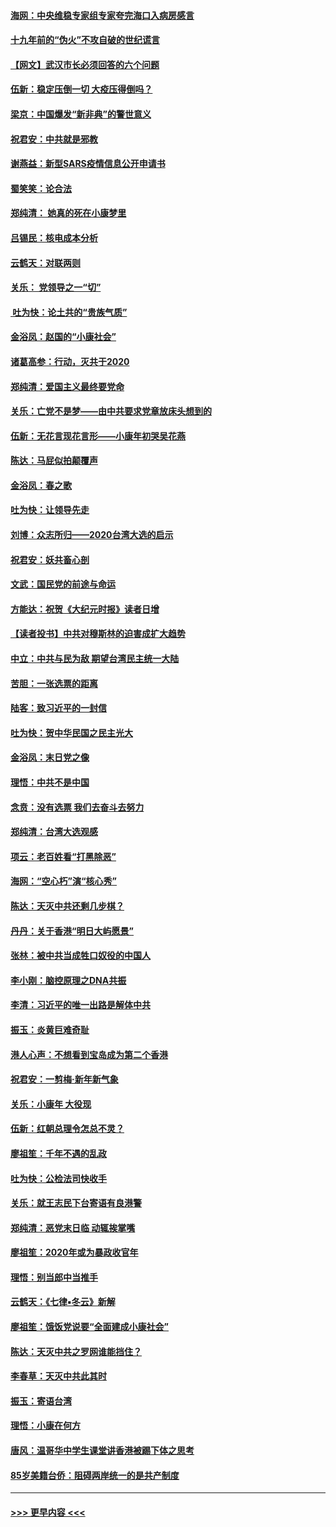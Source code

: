 #### [海网：中央维稳专家组专家夸完海口入病房感言](../pages/nsc993/n11815138.md?t=01240611) 
#### [十九年前的“伪火”不攻自破的世纪谎言](../pages/nsc993/n11813238.md?t=01240611) 
#### [【网文】武汉市长必须回答的六个问题](../pages/nsc993/n11813848.md?t=01240611) 
#### [伍新：稳定压倒一切 大疫压得倒吗？](../pages/nsc993/n11812634.md?t=01240611) 
#### [梁京：中国爆发“新非典”的警世意义](../pages/nsc993/n11812554.md?t=01240611) 
#### [祝君安：中共就是邪教](../pages/nsc993/n11812431.md?t=01240611) 
#### [谢燕益：新型SARS疫情信息公开申请书](../pages/nsc993/n11808840.md?t=01240611) 
#### [蜀笑笑：论合法](../pages/nsc993/n11808064.md?t=01240611) 
#### [郑纯清： 她真的死在小康梦里](../pages/nsc993/n11806623.md?t=01240611) 
#### [吕锡民：核电成本分析](../pages/nsc993/n11806284.md?t=01240611) 
#### [云鹤天：对联两则](../pages/nsc993/n11805957.md?t=01240611) 
#### [关乐： 党领导之一“切”](../pages/nsc993/n11804505.md?t=01240611) 
#### [ 吐为快：论土共的“贵族气质”](../pages/nsc993/n11804490.md?t=01240611) 
#### [金浴凤：赵国的“小康社会”](../pages/nsc993/n11804452.md?t=01240611) 
#### [诸葛高参：行动，灭共于2020](../pages/nsc993/n11804120.md?t=01240611) 
#### [郑纯清：爱国主义最终要党命](../pages/nsc993/n11802197.md?t=01240611) 
#### [关乐：亡党不是梦——由中共要求党章放床头想到的](../pages/nsc993/n11802156.md?t=01240611) 
#### [伍新：无花言现花言形——小康年初哭吴花燕](../pages/nsc993/n11800044.md?t=01240611) 
#### [陈达：马屁似拍颠覆声](../pages/nsc993/n11800010.md?t=01240611) 
#### [金浴凤：春之歌](../pages/nsc993/n11797687.md?t=01240611) 
#### [吐为快：让领导先走](../pages/nsc993/n11797512.md?t=01240611) 
#### [刘博：众志所归——2020台湾大选的启示](../pages/nsc993/n11796878.md?t=01240611) 
#### [祝君安：妖共畜心剖](../pages/nsc993/n11794273.md?t=01240611) 
#### [文武：国民党的前途与命运](../pages/nsc993/n11794198.md?t=01240611) 
#### [方能达：祝贺《大纪元时报》读者日增](../pages/nsc993/n11793807.md?t=01240611) 
#### [【读者投书】中共对穆斯林的迫害成扩大趋势](../pages/nsc993/n11791371.md?t=01240611) 
#### [中立：中共与民为敌 期望台湾民主统一大陆](../pages/nsc993/n11790392.md?t=01240611) 
#### [苦胆：一张选票的距离](../pages/nsc993/n11788914.md?t=01240611) 
#### [陆客：致习近平的一封信](../pages/nsc993/n11788867.md?t=01240611) 
#### [吐为快：贺中华民国之民主光大](../pages/nsc993/n11788618.md?t=01240611) 
#### [金浴凤：末日党之像](../pages/nsc993/n11787475.md?t=01240611) 
#### [理悟：中共不是中国](../pages/nsc993/n11787463.md?t=01240611) 
#### [念贲：没有选票  我们去奋斗去努力](../pages/nsc993/n11787398.md?t=01240611) 
#### [郑纯清：台湾大选观感](../pages/nsc993/n11786210.md?t=01240611) 
#### [项云：老百姓看“打黑除恶”](../pages/nsc993/n11785398.md?t=01240611) 
#### [海网：“空心朽”演“核心秀”](../pages/nsc993/n11783874.md?t=01240611) 
#### [陈达：天灭中共还剩几步棋？](../pages/nsc993/n11783719.md?t=01240611) 
#### [丹丹：关于香港“明日大屿愿景”](../pages/nsc993/n11783273.md?t=01240611) 
#### [张林：被中共当成牲口奴役的中国人](../pages/nsc993/n11782397.md?t=01240611) 
#### [李小刚：脑控原理之DNA共振](../pages/nsc993/n11780962.md?t=01240611) 
#### [李清：习近平的唯一出路是解体中共](../pages/nsc993/n11780866.md?t=01240611) 
#### [振玉：炎黄巨难奇耻](../pages/nsc993/n11779632.md?t=01240611) 
#### [港人心声：不想看到宝岛成为第二个香港](../pages/nsc993/n11778817.md?t=01240611) 
#### [祝君安：一剪梅‧新年新气象](../pages/nsc993/n11776340.md?t=01240611) 
#### [关乐：小康年 大役现](../pages/nsc993/n11774213.md?t=01240611) 
#### [伍新：红朝总理令怎总不灵？](../pages/nsc993/n11770813.md?t=01240611) 
#### [廖祖笙：千年不遇的乱政](../pages/nsc993/n11770373.md?t=01240611) 
#### [吐为快：公检法司快收手](../pages/nsc993/n11770359.md?t=01240611) 
#### [关乐：就王志民下台寄语有良港警](../pages/nsc993/n11769903.md?t=01240611) 
#### [郑纯清：恶党末日临 动辄挨掌嘴](../pages/nsc993/n11769356.md?t=01240611) 
#### [廖祖笙：2020年或为暴政收官年](../pages/nsc993/n11768216.md?t=01240611) 
#### [理悟：别当郎中当推手](../pages/nsc993/n11768243.md?t=01240611) 
#### [云鹤天：《七律▪冬云》新解](../pages/nsc993/n11768204.md?t=01240611) 
#### [廖祖笙：饿饭党说要“全面建成小康社会”](../pages/nsc993/n11767482.md?t=01240611) 
#### [陈达：天灭中共之罗网谁能挡住？](../pages/nsc993/n11767465.md?t=01240611) 
#### [李春草：天灭中共此其时](../pages/nsc993/n11767452.md?t=01240611) 
#### [振玉：寄语台湾](../pages/nsc993/n11767432.md?t=01240611) 
#### [理悟：小康在何方](../pages/nsc993/n11767394.md?t=01240611) 
#### [唐风：温哥华中学生课堂讲香港被踢下体之思考](../pages/nsc993/n11766848.md?t=01240611) 
#### [85岁美籍台侨：阻碍两岸统一的是共产制度](../pages/nsc993/n11765043.md?t=01240611) 

----
#### [ >>> 更早内容 <<< ](../indexes/nsc993-earlier.md)
